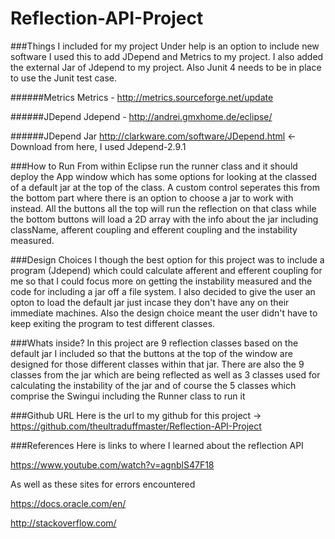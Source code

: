 # Reflection-API-Project

###Things I included for my project
Under help is an option to include new software I used this to add JDepend and Metrics to my project. I also added the external Jar of Jdepend to my project. Also Junit 4 needs to be in place to use the Junit test case.

######Metrics
Metrics - http://metrics.sourceforge.net/update

######JDepend
Jdepend - http://andrei.gmxhome.de/eclipse/

######JDepend Jar
http://clarkware.com/software/JDepend.html <- Download from here, I used Jdepend-2.9.1

###How to Run
From within Eclipse run the runner class and it should deploy the App window which has some options for looking at the classed of a default jar at the top of the class. A custom control seperates this from the bottom part where there is an option to choose a jar to work with instead. All the buttons all the top will run the reflection on that class while the bottom buttons will load a 2D array with the info about the jar including className, afferent coupling and efferent coupling and the instability measured.

###Design Choices
I though the best option for this project was to include a program (Jdepend) which could calculate afferent and efferent coupling for me so that I could focus more on getting the instability measured and the code for including a jar off a file system. I also decided to give the user an opton to load the default jar just incase they don't have any on their immediate machines. Also the design choice meant the user didn't have to keep exiting the program to test different classes.

###Whats inside?
In this project are 9 reflection classes based on the default jar I included so that the buttons at the top of the window are designed for those different classes within that jar. There are also the 9 classes from the jar which are being reflected as well as 3 classes used for calculating the instability of the jar and of course the 5 classes which comprise the Swingui including the Runner class to run it

###Github URL
Here is the url to my github for this project -> https://github.com/theultraduffmaster/Reflection-API-Project

###References
Here is links to where I learned about the reflection API

https://www.youtube.com/watch?v=agnblS47F18

As well as these sites for errors encountered

https://docs.oracle.com/en/

http://stackoverflow.com/
